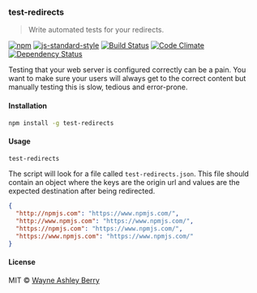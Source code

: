 ### test-redirects

> Write automated tests for your redirects.

[![npm](http://img.shields.io/npm/v/test-redirects.svg?style=flat)](https://www.npmjs.com/package/test-redirects)
[![js-standard-style](https://img.shields.io/badge/code%20style-standard-brightgreen.svg)](http://standardjs.com/)
[![Build Status](https://travis-ci.org/wayneashleyberry/test-redirects.svg?branch=master)](https://travis-ci.org/wayneashleyberry/test-redirects)
[![Code Climate](https://codeclimate.com/github/wayneashleyberry/test-redirects/badges/gpa.svg)](https://codeclimate.com/github/wayneashleyberry/test-redirects)
[![Dependency Status](https://david-dm.org/wayneashleyberry/test-redirects.svg)](https://david-dm.org/wayneashleyberry/test-redirects)

Testing that your web server is configured correctly can be a pain. You want to
make sure your users will always get to the correct content but manually
testing this is slow, tedious and error-prone.

#### Installation

```sh
npm install -g test-redirects
```

#### Usage

```sh
test-redirects
```

The script will look for a file called `test-redirects.json`. This file should
contain an object where the keys are the origin url and values are the expected
destination after being redirected.

```json
{
  "http://npmjs.com": "https://www.npmjs.com/",
  "http://www.npmjs.com": "https://www.npmjs.com/",
  "https://npmjs.com": "https://www.npmjs.com/",
  "https://www.npmjs.com": "https://www.npmjs.com/"
}
```

#### License

MIT © [Wayne Ashley Berry](http://www.wayneashleyberry.com)
